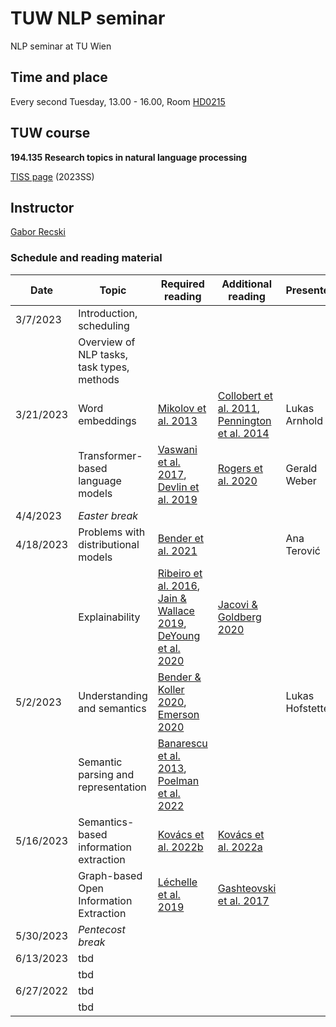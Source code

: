 # TUW NLP seminar
NLP seminar at TU Wien

## Time and place

Every second Tuesday, 13.00 - 16.00, Room [HD0215](https://tuw-maps.tuwien.ac.at/?q=HD0215)

## TUW course

**194.135 Research topics in natural language processing**

[TISS
page](https://tiss.tuwien.ac.at/course/educationDetails.xhtml?dswid=5529&dsrid=47&courseNr=194135&semester=2023S) (2023SS)

## Instructor

[Gabor Recski](https://tiss.tuwien.ac.at/person/336863.html)


### Schedule and reading material

Date|Topic| Required reading | Additional reading | Presenter
----|-----|----------------- | ----------------- | --------- |
3/7/2023  | Introduction, scheduling | | | |
&nbsp;    | Overview of NLP tasks, task types, methods | | | |
3/21/2023 | Word embeddings | [Mikolov et al. 2013](https://arxiv.org/pdf/1301.3781.pdf)|[Collobert et al. 2011](https://www.jmlr.org/papers/volume12/collobert11a/collobert11a.pdf), [Pennington et al. 2014](https://nlp.stanford.edu/pubs/glove.pdf) | Lukas Arnhold |
&nbsp;    | Transformer-based language models | [Vaswani et al. 2017](https://arxiv.org/pdf/1706.03762.pdf), [Devlin et al. 2019](https://arxiv.org/pdf/1810.04805.pdf)| [Rogers et al. 2020](https://aclanthology.org/2020.tacl-1.54/) | Gerald Weber |
4/4/2023  | *Easter break* | | | |
4/18/2023 | Problems with distributional models| [Bender et al. 2021](https://dl.acm.org/doi/10.1145/3442188.3445922)| | Ana Terović |
&nbsp;    | Explainability | [Ribeiro et al. 2016](https://aclanthology.org/N16-3020.pdf), [Jain & Wallace 2019](https://aclanthology.org/N19-1357.pdf), [DeYoung et al. 2020](https://aclanthology.org/2020.acl-main.408)|[Jacovi & Goldberg 2020](https://aclanthology.org/2020.acl-main.386.pdf) | | 
5/2/2023  | Understanding and semantics | [Bender & Koller 2020](https://aclanthology.org/2020.acl-main.463/), [Emerson 2020](https://aclanthology.org/2020.acl-main.663.pdf)| | Lukas Hofstetter |
&nbsp;    | Semantic parsing and representation | [Banarescu et al. 2013](https://aclanthology.org/W13-2322.pdf), [Poelman et al. 2022](https://aclanthology.org/2022.coling-1.367.pdf)| | |
5/16/2023 | Semantics-based information extraction | [Kovács et al. 2022b](https://dl.acm.org/doi/abs/10.1145/3511808.3557196)| [Kovács et al. 2022a](https://www.cambridge.org/core/journals/natural-language-engineering/article/explainable-lexical-entailment-with-semantic-graphs/96A9C7F5B30D7DD5A955B54D9AF8ADF4)| |
&nbsp;     | Graph-based Open Information Extraction | [Léchelle et al. 2019](https://aclanthology.org/W19-4002.pdf)| [Gashteovski et al. 2017](https://aclanthology.org/D17-1278/)| |
5/30/2023 | *Pentecost break* | | |
6/13/2023 | tbd | | | |
&nbsp;     | tbd | | | |
6/27/2022 | tbd | | | |
&nbsp;     | tbd | | | |
